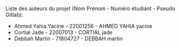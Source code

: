 Liste des auteurs du projet (Nom Prénom - Numéro étudiant - Pseudo Gitlab):

- Ahmed Yahia Yacine - 22001256 - AHMED YAHIA yacine
- Cortial Jade - 22007013 - CORTIAL jade
- Debbah Martin - 71804727 - DEBBAH martin

